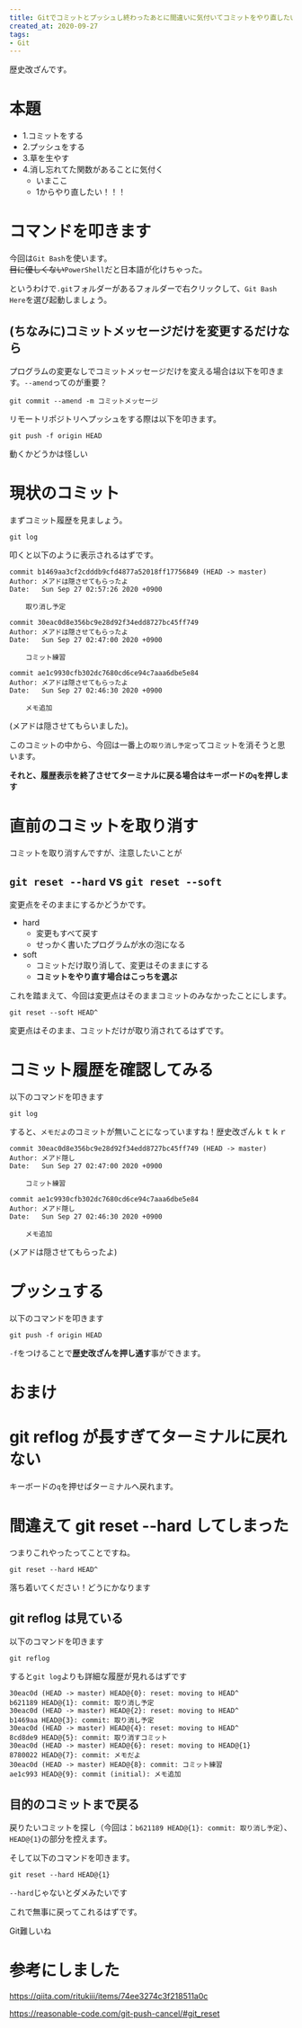 ```yaml
---
title: Gitでコミットとプッシュし終わったあとに間違いに気付いてコミットをやり直したい場合は
created_at: 2020-09-27
tags:
- Git
---
```


歴史改ざんです。

# 本題

- 1.コミットをする
- 2.プッシュをする
- 3.草を生やす
- 4.消し忘れてた関数があることに気付く
    - いまここ
    - 1からやり直したい！！！

# コマンドを叩きます
今回は`Git Bash`を使います。  
~~目に優しくない~~`PowerShell`だと日本語が化けちゃった。

というわけで`.git`フォルダーがあるフォルダーで右クリックして、`Git Bash Here`を選び起動しましょう。

## (ちなみに)コミットメッセージだけを変更するだけなら
プログラムの変更なしでコミットメッセージだけを変える場合は以下を叩きます。`--amend`ってのが重要？

```
git commit --amend -m コミットメッセージ
```

リモートリポジトリへプッシュをする際は以下を叩きます。

```
git push -f origin HEAD
```

動くかどうかは怪しい

# 現状のコミット
まずコミット履歴を見ましょう。
```
git log
```
叩くと以下のように表示されるはずです。

```terminal
commit b1469aa3cf2cdddb9cfd4877a52018ff17756849 (HEAD -> master)
Author: メアドは隠させてもらったよ
Date:   Sun Sep 27 02:57:26 2020 +0900

    取り消し予定

commit 30eac0d8e356bc9e28d92f34edd8727bc45ff749
Author: メアドは隠させてもらったよ
Date:   Sun Sep 27 02:47:00 2020 +0900

    コミット練習

commit ae1c9930cfb302dc7680cd6ce94c7aaa6dbe5e84
Author: メアドは隠させてもらったよ
Date:   Sun Sep 27 02:46:30 2020 +0900

    メモ追加

```

(メアドは隠させてもらいました)。

このコミットの中から、今回は一番上の`取り消し予定`ってコミットを消そうと思います。

**それと、履歴表示を終了させてターミナルに戻る場合はキーボードの`q`を押します**

# 直前のコミットを取り消す
コミットを取り消すんですが、注意したいことが

## `git reset --hard` vs `git reset --soft`
変更点をそのままにするかどうかです。
- hard
    - 変更もすべて戻す
    - せっかく書いたプログラムが水の泡になる
- soft
    - コミットだけ取り消して、変更はそのままにする
    - **コミットをやり直す場合はこっちを選ぶ**

これを踏まえて、今回は変更点はそのままコミットのみなかったことにします。

```terminal
git reset --soft HEAD^
```

変更点はそのまま、コミットだけが取り消されてるはずです。

# コミット履歴を確認してみる
以下のコマンドを叩きます

```terminal
git log
```

すると、`メモだよ`のコミットが無いことになっていますね！歴史改ざんｋｔｋｒ

```terminal
commit 30eac0d8e356bc9e28d92f34edd8727bc45ff749 (HEAD -> master)
Author: メアド隠し
Date:   Sun Sep 27 02:47:00 2020 +0900

    コミット練習

commit ae1c9930cfb302dc7680cd6ce94c7aaa6dbe5e84
Author: メアド隠し
Date:   Sun Sep 27 02:46:30 2020 +0900

    メモ追加

```

(メアドは隠させてもらったよ)


# プッシュする
以下のコマンドを叩きます

```terminal
git push -f origin HEAD
```

`-f`をつけることで**歴史改ざんを押し通す**事ができます。

# おまけ

# git reflog が長すぎてターミナルに戻れない
キーボードの`q`を押せばターミナルへ戻れます。

# 間違えて git reset --hard してしまった
つまりこれやったってことですね。
```
git reset --hard HEAD^
```

落ち着いてください！どうにかなります

## git reflog は見ている
以下のコマンドを叩きます
```
git reflog
```

すると`git log`よりも詳細な履歴が見れるはずです

```
30eac0d (HEAD -> master) HEAD@{0}: reset: moving to HEAD^
b621189 HEAD@{1}: commit: 取り消し予定
30eac0d (HEAD -> master) HEAD@{2}: reset: moving to HEAD^
b1469aa HEAD@{3}: commit: 取り消し予定
30eac0d (HEAD -> master) HEAD@{4}: reset: moving to HEAD^
8cd8de9 HEAD@{5}: commit: 取り消すコミット
30eac0d (HEAD -> master) HEAD@{6}: reset: moving to HEAD@{1}
8780022 HEAD@{7}: commit: メモだよ
30eac0d (HEAD -> master) HEAD@{8}: commit: コミット練習
ae1c993 HEAD@{9}: commit (initial): メモ追加
```

## 目的のコミットまで戻る
戻りたいコミットを探し（今回は：`b621189 HEAD@{1}: commit: 取り消し予定`）、`HEAD@{1}`の部分を控えます。

そして以下のコマンドを叩きます。
```
git reset --hard HEAD@{1}
```

`--hard`じゃないとダメみたいです

これで無事に戻ってこれるはずです。

Git難しいね

# 参考にしました
https://qiita.com/ritukiii/items/74ee3274c3f218511a0c

https://reasonable-code.com/git-push-cancel/#git_reset